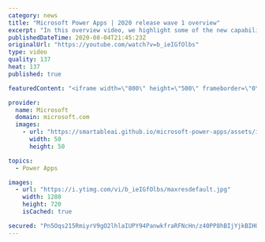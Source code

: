 ```yaml
---
category: news
title: "Microsoft Power Apps | 2020 release wave 1 overview"
excerpt: "In this overview video, we highlight some of the new capabilities included in the latest update to Microsoft Power Apps.      Here are the capabilities covered:     UI enhancements       • Save is always visible       • Chart formatting  Grid user experience enhancements       • Conditional search  "
publishedDateTime: 2020-08-04T21:45:23Z
originalUrl: "https://youtube.com/watch?v=b_ieIGfOlbs"
type: video
quality: 137
heat: 137
published: true

featuredContent: "<iframe width=\"800\" height=\"500\" frameborder=\"0\" src=\"https://www.youtube.com/embed/b_ieIGfOlbs\" allow=\"accelerometer; autoplay; encrypted-media; gyroscope; picture-in-picture\" allowfullscreen></iframe>"

provider:
  name: Microsoft
  domain: microsoft.com
  images:
    - url: "https://smartableai.github.io/microsoft-power-apps/assets/images/organizations/microsoft.com-50x50.jpg"
      width: 50
      height: 50

topics:
  - Power Apps

images:
  - url: "https://i.ytimg.com/vi/b_ieIGfOlbs/maxresdefault.jpg"
    width: 1280
    height: 720
    isCached: true

secured: "Pn5Oqs215RmiyrV9gO2lhlaIUPY94PanwkfraRFNcHn/z40PP8hBIjYjkBIHU8uqIi6hxZelV0oC1jxv8t4tyPCW2yZwvyS/cvo5NkVLs3l+zKfTmoyruLT/yvqqTouIfc7QRS2aImaxmZoTUJGupKjkFiRd8qsi5gFFwxd3AHZkpS/Mfds/s0oMyBHEkYySU8G46bxxw+MHEQBBN9XCfIPzSbaEFXEY/cTXHvxtwuJM/RgalVtLPcofz9ik8hVlx/yUs30O8TuONpKvQZ50KKyvUwoBB5Uh3rkq44OuyO7u5Rbx8U8uP2xEn52F8/Wdd56gbG7MT/O1JyrD+ulPwqyZfJWDTJwEDJKS8mxZ9M4HJpuUR2rsvSHWC6FjqwywauM8sUJ0IamhVB5TD56zCQW3trFP++s5lvOpfLD70NCj6+M8i1CrxTfywFygffBA;+moE6IGOGqDnHSST+7vJTA=="
---
```


